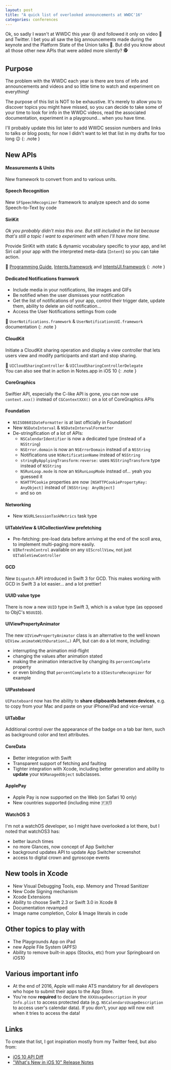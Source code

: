 ```yaml
---
layout: post
title: "A quick list of overlooked announcements at WWDC'16"
categories: conferences
---
```


Ok, so sadly I wasn't at WWDC this year 😢 and followed it only on video 🎥 and Twitter. I bet you all saw the big announcements made during the keynote and the Platform State of the Union talks 🎉. But did you know about all those other new APIs that were added more silently? 🕵

## Purpose

The problem with the WWDC each year is there are tons of info and announcements and videos and so little time to watch and experiment on everything!

The purpose of this list is NOT to be exhaustive. It's merely to allow you to discover topics you might have missed, so you can decide to take some of your time to look for info in the WWDC videos, read the associated documentation, experiment in a playground… when you have time.

I'll probably update this list later to add WWDC session numbers and links to talks or blog posts; for now I didn't want to let that list in my drafts for too long 😉
{: .note }

## New APIs

#### Measurements & Units 

New framework to convert from and to various units.

#### Speech Recognition

New `SFSpeechRecognizer` framework to analyze speech and do some Speech-to-Text by code

#### SiriKit

_Ok you probably didn't miss this one. But still included in the list because that's still a topic I want to experiment with when I'll have more time._

Provide SiriKit with static & dynamic vocabulary specific to your app, and let Siri call your app with the interpreted meta-data (`Intent`) so you can take action.

👀 [Programming Guide](https://developer.apple.com/library/prerelease/content/documentation/Intents/Conceptual/SiriIntegrationGuide/index.html##//apple_ref/doc/uid/TP40016875), [Intents.framework](https://developer.apple.com/reference/intents) and [IntentsUI.framework](https://developer.apple.com/reference/intentsui)
{: .note }

#### Dedicated Notifications framwork

* Include media in your notifications, like images and GIFs
* Be notified when the user dismisses your notification
* Get the list of notifications of your app, control their trigger date, update them, ability to delete an old notification…
* Access the User Notifications settings from code

👀 `UserNotifications.framework` & `UserNotificationsUI.framework` documentation
{: .note }

#### CloudKit

Initiate a CloudKit sharing operation and display a view controller that lets users view and modify participants and start and stop sharing.

👀 `UICloudSharingController` & `UICloudSharingControllerDelegate`  
You can also see that in action in Notes.app in iOS 10
{: .note }

#### CoreGraphics

Swiftier API, especially the C-like API is gone, you can now use `context.xxx()` instead of `CGContextXXX()` on a lot of CoreGraphics APIs

#### Foundation

* `NSISO8601DateFormatter` is at last officially in Foundation!
* New `NSDateInterval` & `NSDateIntervalFormatter`
* De-stringification of a lot of APIs:
    * `NSCalendarIdentifier` is now a dedicated type (instead of a `NSString`)
    * `NSError.domain` is now an `NSErrorDomain` instead of a `NSString`
    * Notifications use `NSNotificationName` instead of `NSString`
    * `stringByApplyingTransform:reverse:` uses `NSStringTransform` type instead of `NSString`
    * `NSRunLoop.mode` is now an `NSRunLoopMode` instead of… yeah you guessed it
    * `NSHTTPCookie` properties are now `[NSHTTPCookiePropertyKey: AnyObject]` instead of `[NSString: AnyObject]`
    * and so on

#### Networking

* New `NSURLSessionTaskMetrics` task type

#### UITableView & UICollectionView prefetching

* Pre-fetching: pre-load data before arriving at the end of the scoll area, to implement multi-paging more easily.
* `UIRefreshControl` available on any `UIScrollView`, not just `UITableViewController`


#### GCD

New `Dispatch` API introduced in Swift 3 for GCD. This makes working with GCD in Swift 3 a lot easier… and a lot prettier!

#### UUID value type

There is now a new `UUID` type in Swift 3, which is a value type (as opposed to ObjC's `NSUUID`).

#### UIViewPropertyAnimator

The new `UIViewPropertyAnimator` class is an alternative to the well known `UIView.animateWithDuration(…)` API, but can do a lot more, including:

* interrupting the animation mid-flight
* changing the values after animation stated
* making the animation interactive by changing its `percentComplete` property
* or even binding that `percentComplete` to a `UIGestureRecognizer` for example

#### UIPasteboard

`UIPasteboard` now has the ability to **share clipboards between devices**, e.g. to copy from your Mac and paste on your iPhone/iPad and vice-versa!

#### UITabBar

Additional control over the appearance of the badge on a tab bar item, such as background color and text attributes.

#### CoreData

* Better integration with Swift
* Transparent support of fetching and faulting
* Tighter integration with Xcode, including better generation and ability to **update** your `NSManagedObject` subclasses.

#### ApplePay

* Apple Pay is now supported on the Web (on Safari 10 only)
* New countries supported (including mine 🇫🇷!)

#### WatchOS 3

I'm not a watchOS developer, so I might have overlooked a lot there, but I noted that watchOS3 has:

* better launch times
* no more Glances, now concept of App Switcher
* background updates API to update App Switcher screenshot
* access to digital crown and gyroscope events

## New tools in Xcode

* New Visual Debugging Tools, esp. Memory and Thread Sanitizer
* New Code Signing mechanism
* Xcode Extensions
* Ability to choose Swift 2.3 or Swift 3.0 in Xcode 8
* Documentation revamped
* Image name completion, Color & Image literals in code

## Other topics to play with

* The Playgrounds App on iPad
* new Apple File System (APFS)
* Ability to remove built-in apps (Stocks, etc) from your Springboard on iOS10

## Various important info

* At the end of 2016, Apple will make ATS mandatory for all developers who hope to submit their apps to the App Store.
* You're now **required** to declare the `XXXUsageDescription` in your `Info.plist` to access protected data (e.g. `NSCalendarsUsageDescription` to access user's calendar data). If you don’t, your app will now exit when it tries to access the data!

## Links

To create that list, I got inspiration mostly from my Twitter feed, but also from:

* [iOS 10 API Diff](https://developer.apple.com/library/prerelease/content/releasenotes/General/iOS10APIDiffs/)
* ["What's New in iOS 10" Release Notes](https://developer.apple.com/library/prerelease/content/releasenotes/General/WhatsNewIniOS/Articles/iOS10.html)
